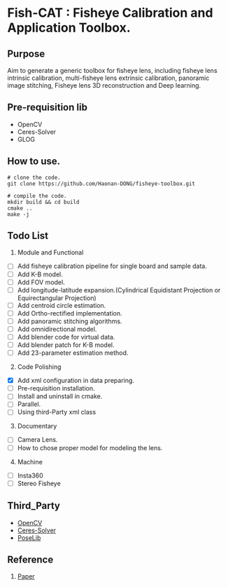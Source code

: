 # Fish-CAT : Fisheye Calibration and Application Toolbox.

## Purpose
Aim to generate a generic toolbox for fisheye lens, including fisheye lens intrinsic calibration, multi-fisheye lens extrinsic calibration, panoramic image stitching, Fisheye lens 3D reconstruction and Deep learning.

## Pre-requisition lib
- OpenCV
- Ceres-Solver
- GLOG

## How to use.
```shell
# clone the code.
git clone https://github.com/Haonan-DONG/fisheye-toolbox.git

# compile the code.
mkdir build && cd build
cmake ..
make -j
```

## Todo List
1. Module and Functional
- [ ] Add fisheye calibration pipeline for single board and sample data.
- [ ] Add K-B model.
- [ ] Add FOV model.
- [ ] Add longitude-latitude expansion.(Cylindrical Equidistant Projection or Equirectangular Projection)
- [ ] Add centroid circle estimation.
- [ ] Add Ortho-rectified implementation.
- [ ] Add panoramic stitching algorithms.
- [ ] Add omnidirectional model.
- [ ] Add blender code for virtual data.
- [ ] Add blender patch for K-B model.
- [ ] Add 23-parameter estimation method.

2. Code Polishing
- [X] Add xml configuration in data preparing.
- [ ] Pre-requisition installation.
- [ ] Install and uninstall in cmake.
- [ ] Parallel.
- [ ] Using third-Party xml class

3. Documentary
- [ ] Camera Lens.
- [ ] How to chose proper model for modeling the lens.

4. Machine
- [ ] Insta360
- [ ] Stereo Fisheye

## Third_Party
- [OpenCV](https://github.com/opencv/opencv)
- [Ceres-Solver](https://github.com/ceres-solver/ceres-solver)
- [PoseLib](https://github.com/vlarsson/PoseLib)

## Reference
1. [Paper](None)